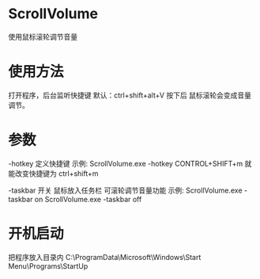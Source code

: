 # ScrollVolume

使用鼠标滚轮调节音量

# 使用方法

打开程序，后台监听快捷键 默认：ctrl+shift+alt+V 按下后 鼠标滚轮会变成音量调节。

# 参数

-hotkey
定义快捷键
示例:
ScrollVolume.exe -hotkey CONTROL+SHIFT+m
就能改变快捷键为 ctrl+shift+m

-taskbar
开关 鼠标放入任务栏 可滚轮调节音量功能
示例:
ScrollVolume.exe -taskbar on
ScrollVolume.exe -taskbar off

# 开机启动

把程序放入目录内
C:\ProgramData\Microsoft\Windows\Start Menu\Programs\StartUp
